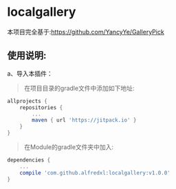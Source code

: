 localgallery<br>
==
本项目完全基于:https://github.com/YancyYe/GalleryPick<br>

使用说明:
--
a、导入本插件：
>在项目目录的gradle文件中添加如下地址:
```groovy
allprojects {
    repositories {
        ...
        maven { url 'https://jitpack.io' }
    }
}
```
>在Module的gradle文件夹中加入:
```groovy
dependencies {
    ...
    compile 'com.github.alfredxl:localgallery:v1.0.0'
}
```